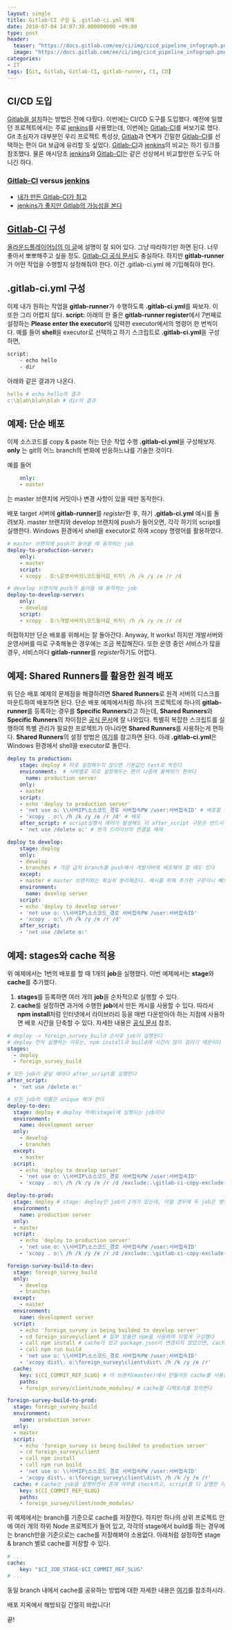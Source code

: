 ```yaml
---
layout: single
title: Gitlab-CI 구성 & .gitlab-ci.yml 예제
date: 2018-07-04 14:07:30.000000000 +09:00
type: post
header:
  teaser: "https://docs.gitlab.com/ee/ci/img/cicd_pipeline_infograph.png"
  image: "https://docs.gitlab.com/ee/ci/img/cicd_pipeline_infograph.png"
categories:
- IT
tags: [Git, Gitlab, Gitlab-CI, gitlab-runner, CI, CD]
---
```


## CI/CD 도입
 [Gitlab을 설치](https://lovemewithoutall.github.io/it/start-docker/)하는 방법은 전에 다뤘다. 이번에는 CI/CD 도구를 도입했다. 예전에 일했던 프로젝트에서는 주로 [jenkins]를 사용했는데, 이번에는 [Gitlab-CI]를 써보기로 했다. Git 초심자가 대부분인 우리 프로젝트 특성상, [Gitlab]과 연계가 긴밀한 [Gitlab-CI]를 선택하는 편이 Git 보급에 유리할 듯 싶었다. [Gitlab-CI]과 [jenkins]의 비교는 하기 링크를 참조했다. 물론 애시당초 [jenkins]와 [Gitlab-CI]는 같은 선상에서 비교할만한 도구도 아니긴 하다.

### [Gitlab-CI] versus [jenkins]
 * [내가 만든 Gitlab-CI가 최고](https://about.gitlab.com/comparison/gitlab-vs-jenkins.html)
 * [jenkins가 좋지만 Gitlab의 가능성을 본다](https://www.inovex.de/blog/modern-cicd-with-jenkins-2-and-gitlab-ci-comparison/)

## [Gitlab-CI] 구성
[올라운드플레이어님의 이 글](http://allroundplaying.tistory.com/21)에 설명이 잘 되어 있다. 그냥 따라하기만 하면 된다. 너무 좋아서 뽀뽀해주고 싶을 정도. [Gitlab-CI 공식 문서]도 충실하다. 하지만 **gitlab-runner**가 어떤 작업을 수행할지 설정해줘야 한다. 이건 .gitlab-ci.yml 에 기입해줘야 한다.

## .gitlab-ci.yml 구성
이제 내가 원하는 작업을 **gitlab-runner**가 수행하도록 **.gitlab-ci.yml**를 짜보자. 이 또한 그리 어렵지 않다. **script:** 아래의 한 줄은 **gitlab-runner register**에서 7번째로 설정하는 **Please enter the executor**에 입력한 executor에서의 명령어 한 번씩이다. 예를 들어 **shell**을 executor로 선택하고 하기 스크립트로 **.gitlab-ci.yml**을 구성하면,

```bash
script:
    - echo hello
    - dir
```

아래와 같은 결과가 나온다.

```yml
hello # echo hello의 결과
c:\blah\blah\blah # dir의 결과
```

## 예제: 단순 배포
이제 소스코드를 copy & paste 하는 단순 작업 수행 **.gitlab-ci.yml**을 구성해보자. **only** 는 git의 어느 branch의 변화에 반응하느냐를 기술한 것이다. 

예를 들어

```yml
    only:
    - master
```
는 master 브랜치에 커밋이나 변경 사항이 있을 때만 동작한다.

배포 target 서버에 **gitlab-runner**를 *register*한 후, 하기 **.gitlab-ci.yml** 예시를 돌려보자. 
master 브랜치와 develop 브랜치에 push가 들어오면, 각각 하기의 script를 실행한다. 
Windows 환경에서 shell을 executor로 하여 xcopy 명령어를 활용하였다.

```yml
# master 브랜치에 push가 들어올 때 동작하는 job
deploy-to-production-server:
    only:
    - master
    script:
    - xcopy . D:\운영서버의\코드들어갈_위치\ /h /k /y /e /r /d

# develop 브랜치에 push가 들어올 때 동작하는 job
deploy-to-develop-server:
    only:
    - develop
    script:
    - xcopy . D:\개발서버의\코드들어갈_위치\ /h /k /y /e /r /d
```

허접하지만 단순 배포를 위해서는 잘 돌아간다. Anyway, It works!
하지만 개발서버와 운영서버를 따로 구축해놓은 경우에는 조금 복잡해진다. 
또한 운영 중인 서비스가 많을 경우, 서비스마다 **gitlab-runner**를 *register*하기도 어렵다.

## 예제: Shared Runners를 활용한 원격 배포

위 단순 배포 예제의 문제점을 해결하려면 **Shared Runners**로 원격 서버의 디스크를 마운트하여 배포하면 된다. 
단순 배포 예제에서처럼 하나의 프로젝트에 하나의 **gitlab-runner**를 등록하는 경우를 **Specific Runners**라고 하는데, 
**Shared Runners**와 **Specific Runners**의 차이점은 [공식 문서](https://docs.gitlab.com/ce/ci/runners/README.html#shared-vs-specific-runners)에 잘 나와있다. 
특별히 복잡한 스크립트를 실행하여 특별 관리가 필요한 프로젝트가 아니라면 **Shared Runners**를 사용하는게 편하다. 
**Shared Runners**의 설정 방법은 [여기](https://docs.gitlab.com/ce/ci/runners/README.html#registering-a-shared-runner)를 참고하면 된다. 
아래 **.gitlab-ci.yml**은 Windows 환경에서 shell을 executor로 돌린다. 

```yml
deploy to production:
    stage: deploy # 따로 설정해두지 않으면 기본값인 test로 박힌다
    environment:  # 서버별로 따로 설정해두는 편이 나중에 롤백하기 편하다
      name: production server
    only:
    - master
    script:
    - echo 'deploy to production server'
    - 'net use o: \\서버IP\소스코드_경로 서버접속PW /user:서버접속ID' # 배포할 원격 서버의 경로를 o드라이브로 잡는다
    - 'xcopy . o:\ /h /k /y /e /r /d' # 배포
    after_script: # script실행시 에러가 발생해도 이 after_script 구문은 반드시 실행한다
    - 'net use /delete o:' # 원격 드라이브의 연결을 해제

deploy to develop:
    stage: deploy
    only:
    - develop 
    - branches # 가끔 급히 branch를 push해서 개발서버에 배포해야 할 때도 있다
    except:
    - master # master 브랜치와는 확실히 분리해준다. 예시를 위해 추가한 구문이니 빼도 상관없다
    environment:
      name: develop server
    script:
    - echo 'deploy to develop server'
    - 'net use o: \\서버IP\소스코드_경로 서버접속PW /user:서버접속ID'
    - 'xcopy . o:\ /h /k /y /e /r /d'
    after_script:
    - 'net use /delete o:'

```

## 예제: stages와 cache 적용

위 예제에서는 1번의 배포를 할 때 1개의 **job**을 실행했다.
이번 예제에서는 **stage**와 **cache**를 추가했다.
1. **stages**를 등록하면 여러 개의 **job**을 순차적으로 실행할 수 있다. 
1. **cache**를 설정하면 과거에 수행한 **job**에서 만든 캐시를 사용할 수 있다. 따라서 **npm install**처럼 인터넷에서 라이브러리 등을 매번 다운받아야 하는 지점에 사용하면 배포 시간을 단축할 수 있다. 자세한 내용은 [공식 문서](https://docs.gitlab.com/ee/ci/caching/index.html#) 참조.

```yml
# deploy -> foreign_survey_build 순서로 job이 실행된다
# deploy 먼저 실행하는 이유는, npm install과 build에 시간이 많이 걸리기 때문이다
stages:
  - deploy
  - foreign_survey_build

# 모든 job이 끝날 때마다 after_script를 실행한다
after_script:
  - 'net use /delete o:'

# 모든 job의 이름은 unique 해야 한다
deploy-to-dev:
  stage: deploy # deploy 차례(stage)에 실행되는 job이다
  environment:
    name: development server
  only:
    - develop
    - branches
  except:
    - master
  script:
    - echo 'deploy to develop server'
    - 'net use o: \\서버IP\소스코드_경로 서버접속PW /user:서버접속ID'
    - 'xcopy . o:\ /h /k /y /e /r /d /exclude:.\gitlab-ci-copy-exclude-list.txt'

deploy-to-prod:
  stage: deploy # stage: deploy인 job이 2개가 있는데, 이럴 경우에 두 job은 병렬로 실행된다
  environment:
    name: production server
  only:
  - master    
  script:
    - echo 'deploy to production server'
    - 'net use o: \\서버IP\소스코드_경로 서버접속PW /user:서버접속ID'
    - 'xcopy . o:\ /h /k /y /e /r /d /exclude:.\gitlab-ci-copy-exclude-list.txt'

foreign-survey-build-to-dev:
  stage: foreign_survey_build
  only:
    - develop
    - branches
  except:
    - master
  environment:
    name: development server
  script:
    - echo 'foreign_survey is being builded to develop server'    
    - cd foreign_survey\client # 일부 모듈만 npm을 사용하여 이렇게 구성했다
    - call npm install # cache가 있고 package.json이 변경되지 않았으면, cache로 저장된 파일(압축 저장되어 있음)을 사용한다.
    - call npm run build
    - 'net use o: \\서버IP\소스코드_경로 서버접속PW /user:서버접속ID'
    - 'xcopy dist\. o:\foreign_survey\client\dist\ /h /k /y /e /r'
  cache:
    key: ${CI_COMMIT_REF_SLUG} # 이 브랜치(master)에서 만들어둔 cache를 사용한다
    paths:
    - foreign_survey/client/node_modules/ # cache할 디렉토리를 정의한다

foreign-survey-build-to-prod:
  stage: foreign_survey_build
  environment:
    name: production server
  only:
  - master    
  script:
    - echo 'foreign_survey is being builded to production server'
    - cd foreign_survey\client
    - call npm install
    - call npm run build
    - 'net use o: \\서버IP\소스코드_경로 서버접속PW /user:서버접속ID'
    - 'xcopy dist\. o:\foreign_survey\client\dist\ /h /k /y /e /r'
  cache: # cache는 job을 실행하면서 존재 여부를 check하고, script를 다 실행한 이후에 다시 한 번 cache한다.
    key: ${CI_COMMIT_REF_SLUG}
    paths:
    - foreign_survey/client/node_modules/
```

위 예제에서는 branch를 기준으로 cache를 저장한다. 하지만 하나의 상위 프로젝트 안에 여러 개의 하위 Node 프로젝트가 들어 있고, 각각의 stage에서 build를 하는 경우에는 branch만을 기준으로는 cache를 저장해봐야 소용없다. 아래처럼 설정하면 stage & branch 별로 cache를 저장할 수 있다.

```yml
# ...
cache:
    key: "$CI_JOB_STAGE-$CI_COMMIT_REF_SLUG"
# ...
```

동일 branch 내에서 cache를 공유하는 방법에 대한 자세한 내용은 [여기](https://docs.gitlab.com/ee/ci/caching/#sharing-caches-across-the-same-branch)를 참조하시라.

배포 지옥에서 해방되길 간절히 바랍니다!

끝!

[Gitlab-CI]: https://about.gitlab.com/features/gitlab-ci-cd/
[Gitlab-CI 공식 문서]: https://docs.gitlab.com/ee/ci/README.html
[jenkins]: https://jenkins.io/
[Gitlab]: <https://gitlab.com>